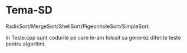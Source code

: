 # Tema-SD
RadixSort/MergeSort/ShellSort/PigeonholeSort/SimpleSort.

In Teste.cpp sunt codurile pe care le-am folosit sa generez diferite teste pentru algoritmi.
